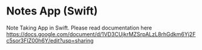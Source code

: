 # Notes App (Swift)

Note Taking App in Swift. Please read documentation here https://docs.google.com/document/d/1VD3CUjkrMZSrpALzL8rhGdkm6Yj2Fc5sor3FIZ00h6Y/edit?usp=sharing
